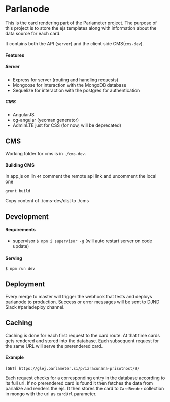 # Parlanode

This is the card rendering part of the Parlameter project. The purpose of this project is to store the ejs templates along with information about the data source for each card.

It contains both the API (`server`) and the client side CMS(`cms-dev`).

#### Features

##### Server

* Express for server (routing and handling requests)
* Mongoose for interaction with the MongoDB database
* Sequelize for interaction with the postgres for authentication

##### CMS

* AngularJS
* cg-angular (yeoman generator)
* AdminLTE just for CSS (for now, will be deprecated)

## CMS

Working folder for cms is in ```./cms-dev```.

#### Building CMS

In app.js on lin ```44``` comment the remote api link and uncomment the local one

```bash
grunt build
```

Copy content of ./cms-dev/dist to ./cms

## Development

#### Requirements

* supervisor `$ npm i supervisor -g` (will auto restart server on code update)

#### Serving

```
$ npm run dev
```

## Deployment

Every merge to master will trigger the webhook that tests and deploys parlanode to production. Success or error messages will be sent to DJND Slack #parladeploy channel.

## Caching

Caching is done for each first request to the card route. At that time cards gets rendered and stored into the database. Each subsequent request for the same URL will serve the prerendered card.

#### Example
```
[GET] https://glej.parlameter.si/p/izracunana-prisotnost/9/
```

Each request checks for a corresponding entry in the database according to its full url. If no prerendered card is found it then fetches the data from parlalize and renders the ejs. It then stores the card to `CardRender` collection in mongo with the url as `cardUrl` parameter.
